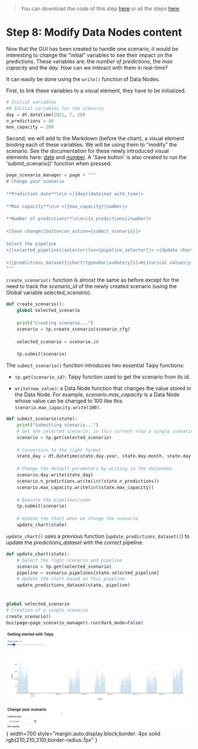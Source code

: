 > You can download the code of this step [here](../src/step_08.py) or all the steps [here](https://github.com/Avaiga/taipy-getting-started/tree/develop/src).

# Step 8: Modify Data Nodes content

Now that the GUI has been created to handle one scenario, it would be interesting to change the “initial” variables 
to see their impact on the predictions. These variables are: the *number of predictions*, the *max capacity* and the 
*day*. How can we interact with them in real-time?

It can easily be done using the `write()` function of Data Nodes.

First, to link these variables to a visual element, they have to be initialized. 
```python
# Initial variables
## Initial variables for the scenario   
day = dt.datetime(2021, 7, 26)
n_predictions = 40
max_capacity = 200
```

Second, we will add to the Markdown (before the chart), a visual element binding each of these variables. We will be 
using them to “modify” the scenario. See the documentation for these newly introduced visual elements here: 
[date](https://docs.taipy.io/manuals/gui/viselements/date/) and 
[number](https://docs.taipy.io/manuals/gui/viselements/number/). A 'Save button' is also created to run the 
'submit_scenario()' function when pressed.

```python
page_scenario_manager = page + """
# Change your scenario

**Prediction date**\n\n <|{day}|date|not with_time|>

**Max capacity**\n\n <|{max_capacity}|number|>

**Number of predictions**\n\n<|{n_predictions}|number|>

<|Save changes|button|on_action={submit_scenario}|>

Select the pipeline
<|{selected_pipeline}|selector|lov={pipeline_selector}|> <|Update chart|button|on_action={update_chart}|>

<|{predictions_dataset}|chart|type=bar|x=Date|y[1]=Historical values|y[2]=Predicted values|height=80%|width=100%|>
"""
```

`create_scenario()` function is almost the same as before except for the need to track the *scenario_id* of the 
newly created scenario (using the Global variable *selected_scenario*).

```python
def create_scenario():
    global selected_scenario

    print("Creating scenario...")
    scenario = tp.create_scenario(scenario_cfg)
  
    selected_scenario = scenario.id
  
    tp.submit(scenario)
```

The `submit_scenario()` function introduces two essential Taipy functions:

- `tp.get(scenario_id)`: Taipy function used to get the scenario from its id.

- `write(new_value)`: a Data Node function that changes the value stored in the Data Node. For example, 
  *scenario.max_capacity* is a Data Node whose value can be changed to 100 like this
  `scenario.max_capacity.write(100)`.

```python
def submit_scenario(state):
    print("Submitting scenario...")
    # Get the selected scenario: in this current step a single scenario is created then modified here.
    scenario = tp.get(selected_scenario)
    
    # Conversion to the right format
    state_day = dt.datetime(state.day.year, state.day.month, state.day.day)

    # Change the default parameters by writing in the datanodes
    scenario.day.write(state_day)
    scenario.n_predictions.write(int(state.n_predictions))
    scenario.max_capacity.write(int(state.max_capacity))

    # Execute the pipelines/code
    tp.submit(scenario)
    
    # Update the chart when we change the scenario
    update_chart(state)
```

`update_chart()` uses a previous function (`update_predictions_dataset()`) to update the *predictions_dataset* 
with the correct pipeline.

```python
def update_chart(state):
    # Select the right scenario and pipeline
    scenario = tp.get(selected_scenario)
    pipeline = scenario.pipelines[state.selected_pipeline]
    # Update the chart based on this pipeline
    update_predictions_dataset(state, pipeline)


global selected_scenario
# Creation of a single scenario
create_scenario()
Gui(page=page_scenario_manager).run(dark_mode=False)
```

![Write data](result.gif){ width=700 style="margin:auto;display:block;border: 4px solid rgb(210,210,210);border-radius:7px" }
